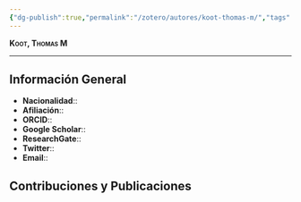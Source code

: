 ```yaml
---
{"dg-publish":true,"permalink":"/zotero/autores/koot-thomas-m/","tags":["#autor","#researcher"]}
---
```



<span style="font-variant:small-caps; font-weight: bold;"> Koot, Thomas M </span>

---


## Información General

- **Nacionalidad**:: 
- **Afiliación**:: 
- **ORCID**:: 
- **Google Scholar**:: 
- **ResearchGate**:: 
- **Twitter**:: 
- **Email**::
  
## Contribuciones y Publicaciones






